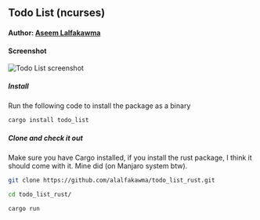 ## Todo List (ncurses)
#### Author: [Aseem Lalfakawma](https://github.com/alalfakawma)

#### Screenshot
![Todo List screenshot](https://imgur.com/0YPQC11.png)

##### Install
Run the following code to install the package as a binary

```bash
cargo install todo_list
```

##### Clone and check it out

Make sure you have Cargo installed, if you install the rust package, I think it should come with it. Mine did (on Manjaro system btw).

```bash
git clone https://github.com/alalfakawma/todo_list_rust.git
```

```bash
cd todo_list_rust/
```

```bash
cargo run
```
